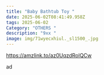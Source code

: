 ```yaml
---
title: "Baby Bathtub Toy "
date: 2025-06-02T08:41:49.958Z
tags: 2025-06-02
Category: "OTHERS "
description: "9xx "
image: img/71wyecxhiul._sl1500_.jpg
---
```

https://amzlink.to/az0UqzdRolQCw 

a﻿d